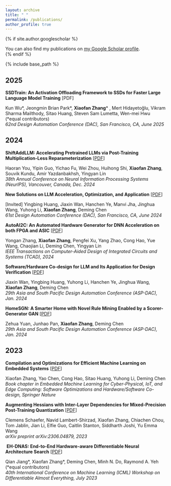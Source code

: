```yaml
---
layout: archive
title: " "
permalink: /publications/
author_profile: true
---
```


{% if site.author.googlescholar %}
  <div class="wordwrap">You can also find my publications on <a href="{{site.author.googlescholar}}">my Google Scholar profile</a>.</div>
{% endif %}

{% include base_path %}

<!-- New style rendering if publication categories are defined -->

## 2025

**SSDTrain: An Activation Offloading Framework to SSDs for Faster Large Language Model Training** [PDF]

Kun Wu*, Jeongmin Brian Park*, **Xiaofan Zhang*** , Mert Hidayetoğlu, Vikram Sharma Mailthody, Sitao Huang, Steven Sam Lumetta, Wen-mei Hwu (*equal contributors)<br>
*62nd Design Automation Conference (DAC), San Francisco, CA, June 2025*


## 2024

**ShiftAddLLM: Accelerating Pretrained LLMs via Post-Training Multiplication-Less Reparameterization** [[PDF](https://arxiv.org/abs/2406.05981)]

Haoran You, Yipin Guo, Yichao Fu, Wei Zhou, Huihong Shi, **Xiaofan Zhang**, Souvik Kundu, Amir Yazdanbakhsh, Yingyan Lin<br>
*38th Annual Conference on Neural Information Processing Systems (NeurIPS), Vancouver, Canada, Dec. 2024*



**New Solutions on LLM Acceleration, Optimization, and Application** [[PDF](https://arxiv.org/abs/2406.10903)]

[Invited] Yingbing Huang, Jiaxin Wan, Hanchen Ye, Manvi Jha, Jinghua Wang, Yuhong Li, **Xiaofan Zhang**, Deming Chen<br>
*61st Design Automation Conference (DAC), San Francisco, CA, June 2024*



**AutoAI2C: An Automated Hardware Generator for DNN Acceleration on both FPGA and ASIC** [[PDF](https://ieeexplore.ieee.org/document/10508183)]

​Yongan Zhang, **Xiaofan Zhang**, Pengfei Xu, Yang Zhao, Cong Hao, Yue Wang, Chaojian Li, Deming Chen, Yingyan Lin<br>
​*IEEE Transactions on Computer-Aided Design of Integrated Circuits and Systems (TCAD), 2024*



**Software/Hardware Co-design for LLM and Its Application for Design Verification** [[PDF](https://ieeexplore.ieee.org/document/10473893)]

Jiaxin Wan, Yingbing Huang, Yuhong Li, Hanchen Ye, Jinghua Wang, **Xiaofan Zhang**, Deming Chen<br>
​*29th Asia and South Pacific Design Automation Conference (ASP-DAC), Jan. 2024*



**HomeSGN: A Smarter Home with Novel Rule Mining Enabled by a Scorer-Generator GAN** [[PDF](https://ieeexplore.ieee.org/document/10473909)]

Zehua Yuan, Junhao Pan, **Xiaofan Zhang**, Deming Chen<br>
​*29th Asia and South Pacific Design Automation Conference (ASP-DAC), Jan. 2024*


## 2023

**Compilation and Optimizations for Efficient Machine Learning on Embedded Systems** [[PDF](https://link.springer.com/chapter/10.1007/978-3-031-39932-9_3)]

Xiaofan Zhang, Yao Chen, Cong Hao, Sitao Huang, Yuhong Li, Deming Chen<br>
​*Book chapter in Embedded Machine Learning for Cyber-Physical, IoT, and Edge Computing: Software Optimizations and Hardware/Software Co-design, Springer Nature*



**Augmenting Hessians with Inter-Layer Dependencies for Mixed-Precision Post-Training Quantization** [[PDF](https://arxiv.org/abs/2306.04879)]

Clemens Schaefer, Navid Lambert-Shirzad, Xiaofan Zhang, Chiachen Chou, Tom Jablin, Jian Li, Elfie Guo, Caitlin Stanton, Siddharth Joshi, Yu Emma Wang<br>
*arXiv preprint arXiv:2306.04879, 2023*


​
**EH-DNAS: End-to-End Hardware-aware Differentiable Neural Architecture Search** [[PDF](https://arxiv.org/abs/2111.12299)]

Qian Jiang*, Xiaofan Zhang*, Deming Chen, Minh N. Do, Raymond A. Yeh (*equal contributors)<br>
*40th International Conference on Machine Learning (ICML) Workshop on Differentiable Almost Everything, July 2023*








